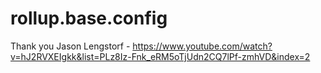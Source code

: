 # rollup.base.config

Thank you Jason Lengstorf - https://www.youtube.com/watch?v=hJ2RVXEIgkk&list=PLz8Iz-Fnk_eRM5oTjUdn2CQ7lPf-zmhVD&index=2 
